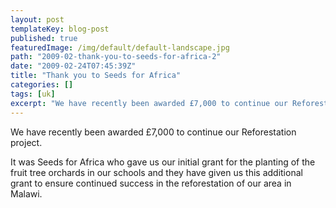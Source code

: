 ```yaml
---
layout: post
templateKey: blog-post
published: true
featuredImage: /img/default/default-landscape.jpg
path: "2009-02-thank-you-to-seeds-for-africa-2"
date: "2009-02-24T07:45:39Z"
title: "Thank you to Seeds for Africa"
categories: []
tags: [uk]
excerpt: "We have recently been awarded £7,000 to continue our Reforestation project.It was Seeds for Africa ..."
---
```


We have recently been awarded £7,000 to continue our Reforestation project.

It was Seeds for Africa who gave us our initial grant for the planting of the fruit tree orchards in our schools and they have given us this additional grant to ensure continued success in the reforestation of our area in Malawi.
